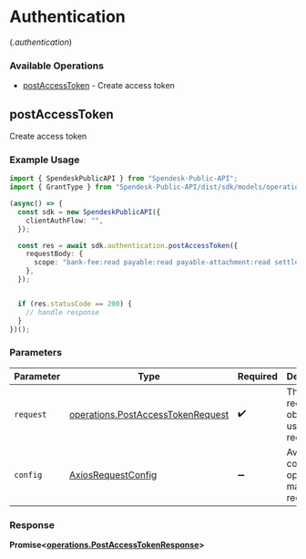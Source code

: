# Authentication
(*.authentication*)

### Available Operations

* [postAccessToken](#postaccesstoken) - Create access token

## postAccessToken

Create access token

### Example Usage

```typescript
import { SpendeskPublicAPI } from "Spendesk-Public-API";
import { GrantType } from "Spendesk-Public-API/dist/sdk/models/operations";

(async() => {
  const sdk = new SpendeskPublicAPI({
    clientAuthFlow: "",
  });

  const res = await sdk.authentication.postAccessToken({
    requestBody: {
      scope: "bank-fee:read payable:read payable-attachment:read settlement:read wallet-load:read wallet-summary:read user:read supplier:read analytical-field:read",
    },
  });


  if (res.statusCode == 200) {
    // handle response
  }
})();
```

### Parameters

| Parameter                                                                              | Type                                                                                   | Required                                                                               | Description                                                                            |
| -------------------------------------------------------------------------------------- | -------------------------------------------------------------------------------------- | -------------------------------------------------------------------------------------- | -------------------------------------------------------------------------------------- |
| `request`                                                                              | [operations.PostAccessTokenRequest](../../models/operations/postaccesstokenrequest.md) | :heavy_check_mark:                                                                     | The request object to use for the request.                                             |
| `config`                                                                               | [AxiosRequestConfig](https://axios-http.com/docs/req_config)                           | :heavy_minus_sign:                                                                     | Available config options for making requests.                                          |


### Response

**Promise<[operations.PostAccessTokenResponse](../../models/operations/postaccesstokenresponse.md)>**

